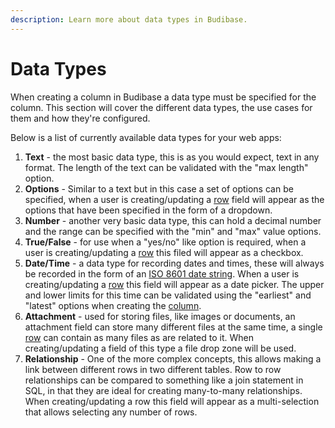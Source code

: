 ```yaml
---
description: Learn more about data types in Budibase.
---
```


# Data Types

When creating a column in Budibase a data type must be specified for the column. This section will cover the different data types, the use cases for them and how they're configured.

Below is a list of currently available data types for your web apps:

1. **Text** - the most basic data type, this is as you would expect, text in any format. The length of the text can be validated with the "max length" option.
2. **Options** -  Similar to a text but in this case a set of options can be specified, when a user is creating/updating a [row](../tables/rows.md) field will appear as the options that have been specified in the form of a dropdown.
3. **Number**  - another very basic data type, this can hold a decimal number and the range can be specified with the "min" and "max" value options.
4. **True/False** - for use when a "yes/no" like option is required, when a user is creating/updating a [row](../tables/rows.md) this filed will appear as a checkbox.
5. **Date/Time** - a data type for recording dates and times, these will always be recorded in the form of an [ISO 8601 date string](https://en.wikipedia.org/wiki/ISO_8601). When a user is creating/updating a [row](../tables/rows.md) this field will appear as a date picker. The upper and lower limits for this time can be validated using the "earliest" and "latest" options when creating the [column](../tables/columns.md).
6. **Attachment** - used for storing files, like images or documents, an attachment field can store many different files at the same time, a single [row](../tables/rows.md) can contain as many files as are related to it. When creating/updating a field of this type a file drop zone will be used.
7. **Relationship** - One of the more complex concepts, this allows making a link between different rows in two different tables. Row to row relationships can be compared to something like a join statement in SQL, in that they are ideal for creating many-to-many relationships.  When creating/updating a row this field will appear as a multi-selection that allows selecting any number of rows.

